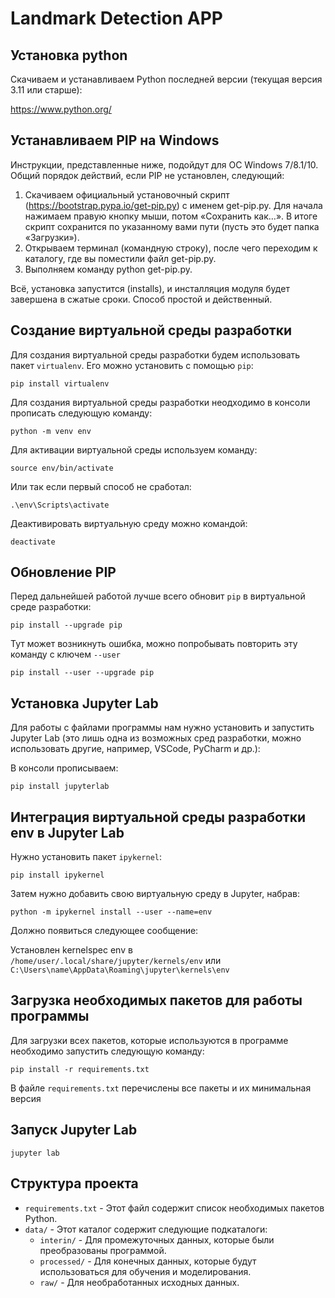 # Landmark Detection APP

## Установка python

Скачиваем и устанавливаем Python последней версии (текущая версия 3.11 или старше):

https://www.python.org/


## Устанавливаем PIP на Windows
Инструкции, представленные ниже, подойдут для ОС Windows 7/8.1/10. Общий порядок действий, если PIP не установлен, следующий:
1. Скачиваем официальный установочный скрипт (https://bootstrap.pypa.io/get-pip.py) с именем get-pip.py. Для начала нажимаем правую кнопку мыши, потом «Сохранить как…». В итоге скрипт сохранится по указанному вами пути (пусть это будет папка «Загрузки»).
2. Открываем терминал (командную строку), после чего переходим к каталогу, где вы поместили файл get-pip.py.
3. Выполняем команду python get-pip.py.

Всё, установка запустится (installs), и инсталляция модуля будет завершена в сжатые сроки. Способ простой и действенный.

## Создание виртуальной среды разработки 

Для создания виртуальной среды разработки будем использовать пакет `virtualenv`. Его можно установить с помощью `pip`:

`pip install virtualenv`

Для создания виртуальной среды разработки неодходимо в консоли прописать следующую команду:

`python -m venv env`

Для активации виртуальной среды используем команду:

`source env/bin/activate`

Или так если первый способ не сработал:

`.\env\Scripts\activate`

Деактивировать виртуальную среду можно командой:

`deactivate`

## Обновление PIP

Перед дальнейшей работой лучше всего обновит `pip` в виртуальной среде разработки:

`pip install --upgrade pip`

Тут может возникнуть ошибка, можно попробывать повторить эту команду с ключем `--user`

`pip install --user --upgrade pip`

## Установка Jupyter Lab

Для работы с файлами программы нам нужно установить и запустить Jupyter Lab (это лишь одна из возможных сред разработки, можно использовать другие, например, VSCode, PyCharm и др.):

В консоли прописываем:

`pip install jupyterlab`

## Интеграция виртуальной среды разработки env в Jupyter Lab

Нужно установить пакет `ipykernel`:

`pip install ipykernel`

Затем нужно добавить свою виртуальную среду в Jupyter, набрав:

`python -m ipykernel install --user --name=env`

Должно появиться следующее сообщение:

Установлен kernelspec env в `/home/user/.local/share/jupyter/kernels/env` или `C:\Users\name\AppData\Roaming\jupyter\kernels\env`

## Загрузка необходимых пакетов для работы программы

Для загрузки всех пакетов, которые используются в программе необходимо запустить следующую команду:

`pip install -r requirements.txt`

В файле `requirements.txt` перечислены все пакеты и их минимальная версия

## Запуск Jupyter Lab

`jupyter lab`

## Структура проекта 
- `requirements.txt` - Этот файл содержит список необходимых пакетов Python.
- `data/` - Этот каталог содержит следующие подкаталоги:
  - `interin/` - Для промежуточных данных, которые были преобразованы программой.
  - `processed/` - Для конечных данных, которые будут использоваться для обучения и моделирования.
  - `raw/` - Для необработанных исходных данных.
